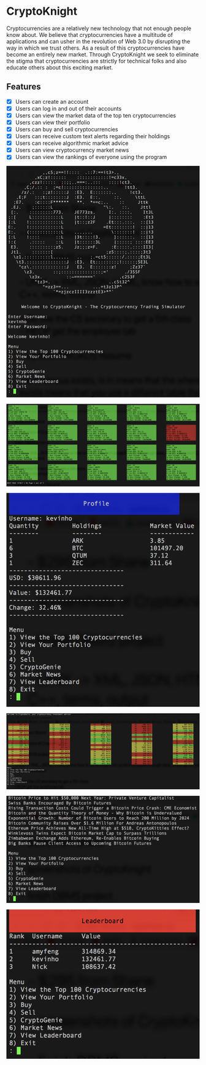# CryptoKnight

Cryptocurrencies are a relatively new technology that not enough people know about. We believe that cryptocurrencies have a multitude of applications and can usher in the revolution of Web 3.0 by disrupting the way in which we trust others. As a result of this cryptocurrencies have become an entirely new market. Through CryptoKnight we seek to eliminate the stigma that cryptocurrencies are strictly for technical folks and also educate others about this exciting market.

## Features

- [X] Users can create an account
- [X] Users can log in and out of their accounts
- [X] Users can view the market data of the top ten cryptocurrencies
- [X] Users can view their portfolio
- [X] Users can buy and sell cryptocurrencies
- [X] Users can receive custom text alerts regarding their holdings
- [X] Users can receive algorithmic market advice
- [X] Users can view cryptocurrency market news
- [X] Users can view the rankings of everyone using the program

![Alt text](https://github.com/bornarkun/CryptoKnight/blob/master/Screenshots/ScreenShot1.png)

![Alt text](https://github.com/bornarkun/CryptoKnight/blob/master/Screenshots/ScreenShot2.png)

![Alt text](https://github.com/bornarkun/CryptoKnight/blob/master/Screenshots/ScreenShot3.png)

![Alt text](https://github.com/bornarkun/CryptoKnight/blob/master/Screenshots/ScreenShot4.png)

![Alt text](https://github.com/bornarkun/CryptoKnight/blob/master/Screenshots/ScreenShot5.png)

![Alt text](https://github.com/bornarkun/CryptoKnight/blob/master/Screenshots/ScreenShot6.png)

